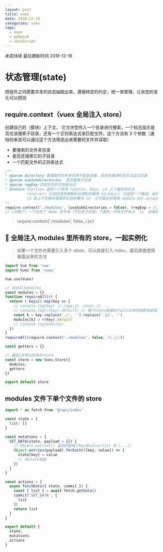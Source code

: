 ```yaml
---
layout: post
title: vuex
date: 2018-12-18
categories: vuex
tags:
  - vuex
  - webpack
  - JavaScript
---
```


未完待续
最后跟新时间 2018-12-18

<!-- more -->

# 状态管理(state)

把组件之间需要共享的状态抽取出来，遵循特定的约定，统一来管理，让状态的变化可以预测

## require.context（vuex 全局注入 store）

创建自己的（模块）上下文， 它允许您传入一个目录进行搜索，一个标志指示是否应该搜索子目录，还有一个正则表达式来匹配文件。这个方法有 3 个参数（通俗的来说可以通过这个方法筛选出来需要的文件并读取）

- 要搜索的文件夹目录
- 是否还搜索它的子目录
- 一个匹配文件的正则表达式

```js
/**
* @param directory 要搜索的文件夹目录不能是变量，否则在编译阶段无法定位目录
* @param useSubdirectories  是否搜索子目录
* @param regExp 匹配文件的正则表达式
* @return function 返回一个具有 resolve, keys, id 三个属性的方法
          resolve() 它返回请求被解析后得到的模块 id,keys() 它返回一个数组，由所有符合上下文模块处理的请求组成。
          id 是上下文模块里面所包含的模块 id. 它可能在你使用 module.hot.accept 的时候被用到
*/
require.context('./modules', (useSubdirectories = false), (regExp = /\.js$/))
// (创建了）一个包含了 demo 文件夹（不包含子目录）下面的、所有文件名以 `js` 结尾的、能被 require 请求到的文件的上下文。
```

> require.context('./modules', false, /\.js/)

##  全局注入 modules 里所有的 store，一起实例化

> 如果一个文件内需要引入多个 store，可以直接引入 index，最后直接使用暴露出来的方法

```js
import Vue from 'vue'
import Vuex from 'vuex'

Vue.use(Vuex)

// 自动引入modules
const modules = {}
function requireAll(r) {
  return r.keys().map(key => {
    // console.log(key) //./app.js ./user.js ....
    // console.log(r(key).default) // 每个store里面default出来的函数或者值
    const k = key.replace('./', '').replace('.js', '')
    modules[k] = r(key).default
    // console.log(modules)
  })
}
requireAll(require.context('./modules', false, /\.js/))

const getters = {}

// 最后实例化所有的store
const store = new Vuex.Store({
  modules,
  getters
})

export default store
```

## modules 文件下单个文件的 store

```js
import * as fetch from '@/api/index'

const state = {
  list: []
}

const mutations = {
  SET_DATA(state, payload = {}) {
    // Object.entries() 返回的是每个key和value(list 和 [...])
    Object.entries(payload).forEach(([key, value]) => {
      state[key] = value
      // 给state赋值
    })
  }
}

const actions = {
  async fetchData({ state, commit }) {
    const { list } = await fetch.getData()
    commit('SET_DATA', {
      list
    })
    return list
  }
}

export default {
  state,
  mutations,
  actions
}
```

